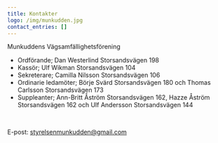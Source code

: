 ```yaml
---
title: Kontakter
logo: /img/munkudden.jpg
contact_entries: []
---
```

Munkuddens Vägsamfällighetsförening

* Ordförande; Dan Westerlind Storsandsvägen 198
* Kassör; Ulf Wikman Storsandsvägen 104
* Sekreterare; Camilla Nilsson Storsandsvägen 106
* Ordinarie ledamöter; Börje Svärd Storsandsvägen 180 och Thomas Carlsson Storsandsvägen 173
* Suppleanter; Ann-Britt Åström Storsandsvägen 162, Hazze Åström Storsandsvägen 162 och Ulf Andersson Storsandsvägen 144

<!--StartFragment-->

<br>

E-post: [styrelsenmunkudden@gmail.com](mailto:styrelsenmunkudden@gmail.com)

<!--EndFragment-->